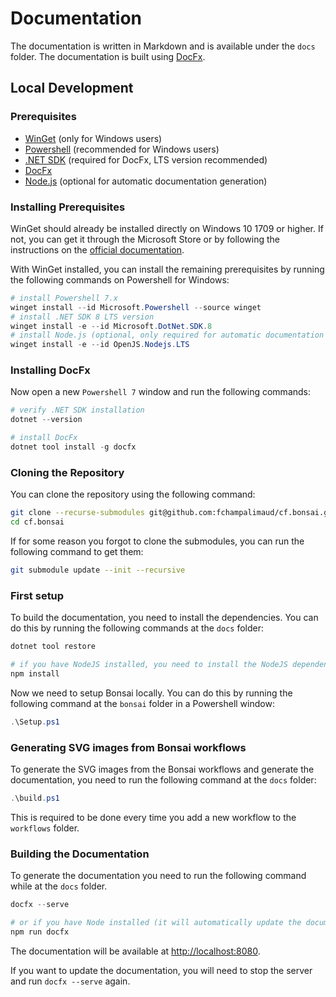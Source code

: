 # Documentation

The documentation is written in Markdown and is available under the `docs` folder. The documentation is built using [DocFx](https://dotnet.github.io/docfx/).

## Local Development

### Prerequisites

- [WinGet](https://learn.microsoft.com/en-us/windows/package-manager/winget/) (only for Windows users)
- [Powershell](https://docs.microsoft.com/en-us/powershell/scripting/install/installing-powershell) (recommended for Windows users)
- [.NET SDK](https://dotnet.microsoft.com/download) (required for DocFx, LTS version recommended)
- [DocFx](https://dotnet.github.io/docfx/)
- [Node.js](https://nodejs.org/) (optional for automatic documentation generation)


### Installing Prerequisites

WinGet should already be installed directly on Windows 10 1709 or higher. If not, you can get it through the Microsoft Store or by following the instructions on the [official documentation](https://learn.microsoft.com/en-us/windows/package-manager/winget/).

With WinGet installed, you can install the remaining prerequisites by running the following commands on Powershell for Windows:

```powershell
# install Powershell 7.x
winget install --id Microsoft.Powershell --source winget
# install .NET SDK 8 LTS version
winget install -e --id Microsoft.DotNet.SDK.8
# install Node.js (optional, only required for automatic documentation generation)
winget install -e --id OpenJS.Nodejs.LTS
```

### Installing DocFx
Now open a new `Powershell 7` window and run the following commands:

```powershell
# verify .NET SDK installation
dotnet --version

# install DocFx
dotnet tool install -g docfx
```

### Cloning the Repository

You can clone the repository using the following command:

```bash
git clone --recurse-submodules git@github.com:fchampalimaud/cf.bonsai.git
cd cf.bonsai
```

If for some reason you forgot to clone the submodules, you can run the following command to get them:

```bash
git submodule update --init --recursive
```

### First setup

To build the documentation, you need to install the dependencies. You can do this by running the following commands at the `docs` folder:

```bash
dotnet tool restore

# if you have NodeJS installed, you need to install the NodeJS dependencies
npm install
```

Now we need to setup Bonsai locally. You can do this by running the following command at the `bonsai` folder in a Powershell window:

```powershell
.\Setup.ps1
```

### Generating SVG images from Bonsai workflows

To generate the SVG images from the Bonsai workflows and generate the documentation, you need to run the following command at the `docs` folder:

```powershell
.\build.ps1
```

This is required to be done every time you add a new workflow to the `workflows` folder.

### Building the Documentation

To generate the documentation you need to run the following command while at the `docs` folder.

```powershell
docfx --serve

# or if you have Node installed (it will automatically update the documentation on each .md and .yml file change)
npm run docfx
```

The documentation will be available at [http://localhost:8080](http://localhost:8080).

If you want to update the documentation, you will need to stop the server and run `docfx --serve` again.